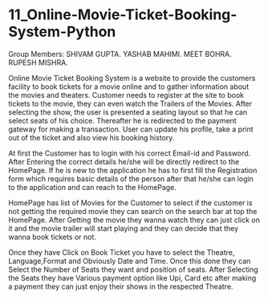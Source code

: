 # 11_Online-Movie-Ticket-Booking-System-Python

Group Members: SHIVAM GUPTA. YASHAB MAHIMI. MEET BOHRA. RUPESH MISHRA.

Online Movie Ticket Booking System is a website to provide the customers facility to book tickets for a movie online and to gather information about the movies and theaters. Customer needs to register at the site to book tickets to the movie, they can even watch the Trailers of the Movies. After selecting the show, the user is presented a seating layout so that he can select seats of his choice. Thereafter he is redirected to the payment gateway for making a transaction. User can update his profile, take a print out of the ticket and also view his booking history.

At first the Customer has to login with his correct Email-id and Password. After Entering the correct details he/she will be directly redirect to the HomePage. If he is new to the application he has to first fill the Registration form which requires basic details of the person after that he/she can login to the application and can reach to the HomePage.

HomePage has list of Movies for the Customer to select if the customer is not getting the required movie they can search on the search bar at top the HomePage. After Getting the movie they wanna watch they can just click on it and the movie trailer will start playing and they can decide that they wanna book tickets or not.

Once they have Click on Book Ticket you have to select the Theatre, Language,Format and Obviously Date and Time. Once this done they can Select the Number of Seats they want and position of seats. After Selecting the Seats they have Various payment option like Upi, Card etc after making a payment they can just enjoy their shows in the respected Theatre.
